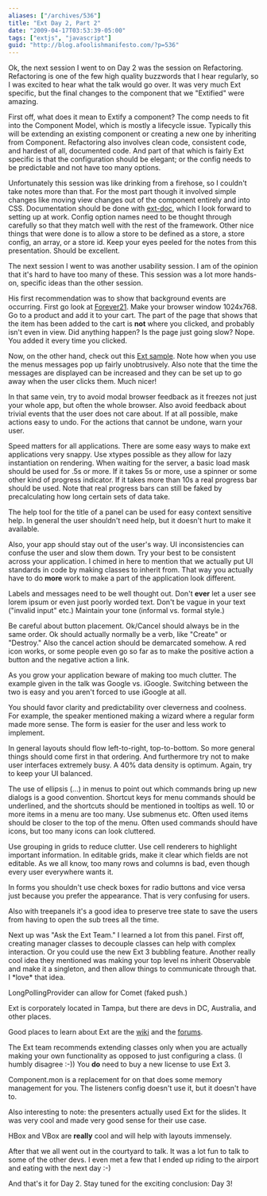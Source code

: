 ```yaml
---
aliases: ["/archives/536"]
title: "Ext Day 2, Part 2"
date: "2009-04-17T03:53:39-05:00"
tags: ["extjs", "javascript"]
guid: "http://blog.afoolishmanifesto.com/?p=536"
---
```

Ok, the next session I went to on Day 2 was the session on Refactoring. Refactoring is one of the few high quality buzzwords that I hear regularly, so I was excited to hear what the talk would go over. It was very much Ext specific, but the final changes to the component that we "Extified" were amazing.

First off, what does it mean to Extify a component? The comp needs to fit into the Component Model, which is mostly a lifecycle issue. Typically this will be extending an existing component or creating a new one by inheriting from Component. Refactoring also involves clean code, consistent code, and hardest of all, documented code. And part of that which is fairly Ext specific is that the configuration should be elegant; or the config needs to be predictable and not have too many options.

Unfortunately this session was like drinking from a firehose, so I couldn't take notes more than that. For the most part though it involved simple changes like moving view changes out of the component entirely and into CSS. Documentation should be done with [ext-doc](http://ext-doc.org), which I look forward to setting up at work. Config option names need to be thought through carefully so that they match well with the rest of the framework. Other nice things that were done is to allow a store to be defined as a store, a store config, an array, or a store id. Keep your eyes peeled for the notes from this presentation. Should be excellent.

The next session I went to was another usability session. I am of the opinion that it's hard to have too many of these. This session was a lot more hands-on, specific ideas than the other session.

His first recommendation was to show that background events are occurring. First go look at [Forever21](http://www.forever21.com/). Make your browser window 1024x768. Go to a product and add it to your cart. The part of the page that shows that the item has been added to the cart is **not** where you clicked, and probably isn't even in view. Did anything happen? Is the page just going slow? Nope. You added it every time you clicked.

Now, on the other hand, check out this [Ext sample](http://www.extjs.com/deploy/dev/examples/menu/menus.html). Note how when you use the menus messages pop up fairly unobtrusively. Also note that the time the messages are displayed can be increased and they can be set up to go away when the user clicks them. Much nicer!

In that same vein, try to avoid modal browser feedback as it freezes not just your whole app, but often the whole browser. Also avoid feedback about trivial events that the user does not care about. If at all possible, make actions easy to undo. For the actions that cannot be undone, warn your user.

Speed matters for all applications. There are some easy ways to make ext applications very snappy. Use xtypes possible as they allow for lazy instantiation on rendering. When waiting for the server, a basic load mask should be used for .5s or more. If it takes 5s or more, use a spinner or some other kind of progress indicator. If it takes more than 10s a real progress bar should be used. Note that real progress bars can still be faked by precalculating how long certain sets of data take.

The help tool for the title of a panel can be used for easy context sensitive help. In general the user shouldn't need help, but it doesn't hurt to make it available.

Also, your app should stay out of the user's way. UI inconsistencies can confuse the user and slow them down. Try your best to be consistent across your application. I chimed in here to mention that we actually put UI standards in code by making classes to inherit from. That way you actually have to do **more** work to make a part of the application look different.

Labels and messages need to be well thought out. Don't **ever** let a user see lorem ipsum or even just poorly worded text. Don't be vague in your text ("invalid input" etc.) Maintain your tone (informal vs. formal style.)

Be careful about button placement. Ok/Cancel should always be in the same order. Ok should actually normally be a verb, like "Create" or "Destroy." Also the cancel action should be demarcated somehow. A red icon works, or some people even go so far as to make the positive action a button and the negative action a link.

As you grow your application beware of making too much clutter. The example given in the talk was Google vs. iGoogle. Switching between the two is easy and you aren't forced to use iGoogle at all.

You should favor clarity and predictability over cleverness and coolness. For example, the speaker mentioned making a wizard where a regular form made more sense. The form is easier for the user and less work to implement.

In general layouts should flow left-to-right, top-to-bottom. So more general things should come first in that ordering. And furthermore try not to make user interfaces extremely busy. A 40% data density is optimum. Again, try to keep your UI balanced.

The use of ellipsis (...) in menus to point out which commands bring up new dialogs is a good convention. Shortcut keys for menu commands should be underlined, and the shortcuts should be mentioned in tooltips as well. 10 or more items in a menu are too many. Use submenus etc. Often used items should be closer to the top of the menu. Often used commands should have icons, but too many icons can look cluttered.

Use grouping in grids to reduce clutter. Use cell renderers to highlight important information. In editable grids, make it clear which fields are not editable. As we all know, too many rows and columns is bad, even though every user everywhere wants it.

In forms you shouldn't use check boxes for radio buttons and vice versa just because you prefer the appearance. That is very confusing for users.

Also with treepanels it's a good idea to preserve tree state to save the users from having to open the sub trees all the time.

Next up was "Ask the Ext Team." I learned a lot from this panel. First off, creating manager classes to decouple classes can help with complex interaction. Or you could use the new Ext 3 bubbling feature. Another really cool idea they mentioned was making your top level ns inherit Observable and make it a singleton, and then allow things to communicate through that. I \*love\* that idea.

LongPollingProvider can allow for Comet (faked push.)

Ext is corporately located in Tampa, but there are devs in DC, Australia, and other places.

Good places to learn about Ext are the [wiki](http://extjs.com/learn) and the [forums](http://extjs.com/forum/).

The Ext team recommends extending classes only when you are actually making your own functionality as opposed to just configuring a class. (I humbly disagree :-)) You **do** need to buy a new license to use Ext 3.

Component.mon is a replacement for on that does some memory management for you. The listeners config doesn't use it, but it doesn't have to.

Also interesting to note: the presenters actually used Ext for the slides. It was very cool and made very good sense for their use case.

HBox and VBox are **really** cool and will help with layouts immensely.

After that we all went out in the courtyard to talk. It was a lot fun to talk to some of the other devs. I even met a few that I ended up riding to the airport and eating with the next day :-)

And that's it for Day 2. Stay tuned for the exciting conclusion: Day 3!
